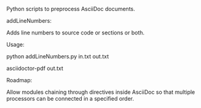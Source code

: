 Python scripts to preprocess AsciiDoc documents.

addLineNumbers:

Adds line numbers to source code or sections or both.

Usage:

python addLineNumbers.py in.txt out.txt

asciidoctor-pdf out.txt

Roadmap:

Allow modules chaining through directives inside AsciiDoc so that multiple processors can be connected in a specified order.
